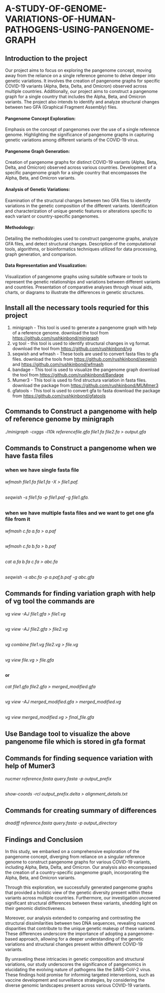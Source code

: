 # A-STUDY-OF-GENOME-VARIATIONS-OF-HUMAN-PATHOGENS-USING-PANGENOME-GRAPH
## Introduction to the project
Our project aims to focus on exploring the pangenome concept, moving away from the reliance on a single reference genome to delve deeper into genetic variations. It involves the creation of pangenome graphs for specific COVID-19 variants (Alpha, Beta, Delta, and Omicron) observed across multiple countries. Additionally, our project aims to construct a pangenome graph for a single country that includes the Alpha, Beta, and Omicron variants. The project also intends to identify and analyze structural changes between two GFA (Graphical Fragment Assembly) files.

#### Pangenome Concept Exploration:

Emphasis on the concept of pangenomes over the use of a single reference genome.
Highlighting the significance of pangenome graphs in capturing genetic variations among different variants of the COVID-19 virus.

#### Pangenome Graph Generation:

Creation of pangenome graphs for distinct COVID-19 variants (Alpha, Beta, Delta, and Omicron) observed across various countries.
Development of a specific pangenome graph for a single country that encompasses the Alpha, Beta, and Omicron variants.

#### Analysis of Genetic Variations:

Examination of the structural changes between two GFA files to identify variations in the genetic composition of the different variants.
Identification and characterization of unique genetic features or alterations specific to each variant or country-specific pangenomes.

#### Methodology:

Detailing the methodologies used to construct pangenome graphs, analyze GFA files, and detect structural changes.
Description of the computational tools, algorithms, or bioinformatics techniques utilized for data processing, graph generation, and comparison.

#### Data Representation and Visualization:

Visualization of pangenome graphs using suitable software or tools to represent the genetic relationships and variations between different variants and countries.
Presentation of comparative analyses through visual aids, charts, or diagrams to illustrate the differences in genetic structures.

## Install all the necessary tools requried for this project
1) minigraph - This tool is used to generate a pangenome graph with help of a reference genome.
   download the tool from https://github.com/rushkinbond/minigraph
2) vg tool - this tool is used to identify structural changes in vg format. 
   download the tool from https://github.com/rushkinbond/vg
3) seqwish and wfmash - These tools are used to convert fasta files to gfa files.
   download the tools from https://github.com/rushkinbond/seqwish and https://github.com/rushkinbond/wfmash
4) bandage - This tool is used to visualize the pangenome graph
   download the tool from https://github.com/rushkinbond/Bandage
5) Mumer3 - This tool is used to find structura variation in fasta files.
   download the package from https://github.com/rushkinbond/MUMmer3
6) gfatools - This tool is used to convert gfa to fasta 
   download the package from https://github.com/rushkinbond/gfatools
   
## Commands to Construct a pangenome with help of reference genome by minigraph
######   ./minigraph -cxggs -l10k referencefile.gfa file1.fa file2.fa > output.gfa

## Commands to Construct a pangenome when we have fasta files

### when we have single fasta file 
###### wfmash file1.fa file1.fa -X > file1.paf.
###### seqwish -s file1.fa -p file1.paf -g file1.gfa.
   
### when we have multiple fasta files and we want to get one gfa file from it 
######   wfmash c.fa a.fa > a.paf
######   wfmash c.fa b.fa > b.paf
######   cat a.fa b.fa c.fa > abc.fa
######   seqwish -s abc.fa -p a.paf,b.paf -g abc.gfa

## Commands for finding variation graph with help of vg tool the commands are
######   vg view -AJ file1.gfa > file1.vg
######   vg view -AJ file2.gfa > file2.vg
######   vg combine file1.vg file2.vg > file.vg
######   vg view file.vg > file.gfa

   #### or 
######   cat file1.gfa file2.gfa > merged_modified.gfa
######   vg view -AJ merged_modified.gfa > merged_modified.vg
######   vg view merged_modified.vg > final_file.gfa

## Use Bandage tool to visualize the above pangenome file which is stored in gfa format

## Commands for finding sequence variation with help of Mumer3
######   nucmer reference.fasta query.fasta -p output_prefix
######   show-coords -rcl output_prefix.delta > alignment_details.txt

## Commands for creating summary of differences
######   dnadiff reference.fasta query.fasta -p output_directory

## Findings and Conclusion
In this study, we embarked on a comprehensive exploration of the pangenome concept, diverging from reliance on a singular reference genome to construct pangenome graphs for various COVID-19 variants, including Alpha, Beta, Delta, and Omicron. Our analysis also encompassed the creation of a country-specific pangenome graph, incorporating the Alpha, Beta, and Omicron variants.

Through this exploration, we successfully generated pangenome graphs that provided a holistic view of the genetic diversity present within these variants across multiple countries. Furthermore, our investigation uncovered significant structural differences between these variants, shedding light on their genomic distinctiveness.

Moreover, our analysis extended to comparing and contrasting the structural dissimilarities between two DNA sequences, revealing nuanced disparities that contribute to the unique genetic makeup of these variants. These differences underscore the importance of adopting a pangenome-based approach, allowing for a deeper understanding of the genetic variations and structural changes present within different COVID-19 variants.

By unraveling these intricacies in genetic composition and structural variations, our study underscores the significance of pangenomics in elucidating the evolving nature of pathogens like the SARS-CoV-2 virus. These findings hold promise for informing targeted interventions, such as vaccine development and surveillance strategies, by considering the diverse genomic landscapes present across various COVID-19 variants.





